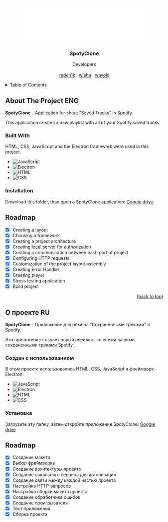 <a name="readme-top"></a>

<!-- PROJECT LOGO -->
<br />
<div align="center">
  <a href="https://github.com/othneildrew/Best-README-Template">
    <img src="src/frontend/source/logo.png" alt="Logo" width="400" height="120">
  </a>

  <h3 align="center">SpotyClone</h3>

  <p align="center">
  Developers
    <br />
    <br />
    <a href="https://github.com/reden1k">reden1k</a>
    ·
    <a href="https://github.com/wleha1">wleha</a>
    ·
    <a href="https://github.com/wayoki">wayoki</a>
  </p>
</div>



<!-- TABLE OF CONTENTS -->
<details>
  <summary>Table of Contents</summary>
  <ol>
    <li>
      <a href="#about-the-project-eng">About The Project</a>
      <ul>
        <li><a href="#built-with">Built With</a></li>
      </ul>
    </li>
    <li>
      <a href="#installation">Installation</a>
    </li>
    <li><a href="#roadmap">Roadmap</a></li>
  </ol>
    <ol>
      <li>
     <a href="#о-проекте-ru">О проекте</a>
<ul>
        <li><a href="#создан-с-использованием">Создан с использованием</a></li>
      </ul>
    </li>
    <li>
      <a href="#установка">Установка</a>
    </li>
    <li><a href="#roadmap">Roadmap</a></li>
      </li>
    </ol>

</details>



<!-- ABOUT THE PROJECT -->
## About The Project ENG

**SpotyClone** - Application for share "Saved Tracks" in Spotify.

This application creates a new playlist with all of your Spotify saved tracks

### Built With

HTML, CSS, JavaScript and the Electron framework were used in this project.

* ![JavaScript](https://img.shields.io/badge/javascript-E1B133?style=for-the-badge&logo=javascript&logoColor=E8E8E8)
* ![Electron](https://img.shields.io/badge/Electron-44C1C5?style=for-the-badge&logo=electron&logoColor=E8E8E8)
* ![HTML](https://img.shields.io/badge/html-E34F26?style=for-the-badge&logo=html5&logoColor=E8E8E8)
* ![CSS](https://img.shields.io/badge/css-1572B6?style=for-the-badge&logo=css3&logoColor=E8E8E8)

### Installation

Download this folder, than open a SpotyClone application: [Google drive](https://drive.google.com/drive/folders/1755C52GsOPb13xTwyNAqI1kqZctzicyu?usp=drive_link)

<!-- ROADMAP -->
## Roadmap

- [x] Creating a layout
- [x] Choosing a framework
- [x] Creating a project architecture
- [x] Creating local server for authorization
- [x] Creating a communication between each part of project
- [x] Configuring HTTP requests
- [x] Customization of the project layout assembly
- [x] Creating Error Handler
- [x] Creating player
- [x] Stress testing application
- [x] Build project

<p align="right">(<a href="#readme-top">back to top</a>)</p>

## О проекте RU

**SpotyClone** - Приложение для обмена "Сохраненными треками" в Spotify.

Это приложение создает новый плейлист со всеми вашими сохраненными треками Spotify.

### Создан с использованием

В этом проекте использовались HTML, CSS, JavaScript и фреймворк Electron.

* ![JavaScript](https://img.shields.io/badge/javascript-E1B133?style=for-the-badge&logo=javascript&logoColor=E8E8E8)
* ![Electron](https://img.shields.io/badge/Electron-44C1C5?style=for-the-badge&logo=electron&logoColor=E8E8E8)
* ![HTML](https://img.shields.io/badge/html-E34F26?style=for-the-badge&logo=html5&logoColor=E8E8E8)
* ![CSS](https://img.shields.io/badge/css-1572B6?style=for-the-badge&logo=css3&logoColor=E8E8E8)

### Установка

Загрузите эту папку, затем откройте приложение SpotyClone: [Google drive](https://drive.google.com/drive/folders/1755C52GsOPb13xTwyNAqI1kqZctzicyu?usp=drive_link)

## Roadmap

- [x] Создание макета
- [x] Выбор фреймворка
- [x] Создание архитектуры проекта
- [x] Создание локального сервера для авторизации
- [x] Создание связи между каждой частью проекта
- [x] Настройка HTTP-запросов
- [x] Настройка сборки макета проекта
- [x] Создание обработчика ошибок
- [x] Создание проигрывателя
- [x] Тест приложения
- [x] Сборка проекта
